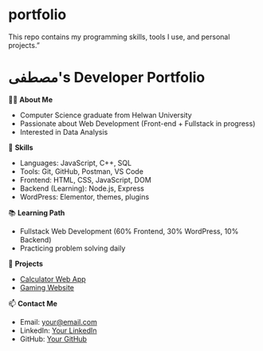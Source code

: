 # portfolio
This repo contains my programming skills, tools I use, and personal projects.”
# مصطفى's Developer Portfolio

👨‍💻 **About Me**  
- Computer Science graduate from Helwan University  
- Passionate about Web Development (Front-end + Fullstack in progress)  
- Interested in Data Analysis  

🧠 **Skills**  
- Languages: JavaScript, C++, SQL  
- Tools: Git, GitHub, Postman, VS Code  
- Frontend: HTML, CSS, JavaScript, DOM  
- Backend (Learning): Node.js, Express  
- WordPress: Elementor, themes, plugins  

📚 **Learning Path**  
- Fullstack Web Development (60% Frontend, 30% WordPress, 10% Backend)
- Practicing problem solving daily

🚀 **Projects**  
- [Calculator Web App](link-if-hosted)
- [Gaming Website](link-if-hosted)

📫 **Contact Me**  
- Email: your@email.com
- LinkedIn: [Your LinkedIn](link)
- GitHub: [Your GitHub](https://github.com/yourusername)
